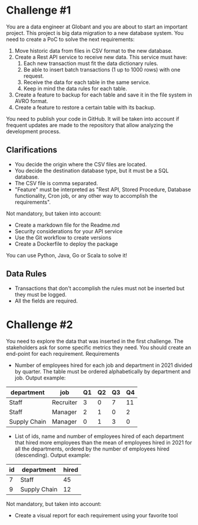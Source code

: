 # Challenge #1
You are a data engineer at Globant and you are about to start an important project. This project
is big data migration to a new database system. You need to create a PoC to solve the next
requirements:
1. Move historic data from files in CSV format to the new database.
2. Create a Rest API service to receive new data. This service must have:
    1. Each new transaction must fit the data dictionary rules.
    2. Be able to insert batch transactions (1 up to 1000 rows) with one request.
    3. Receive the data for each table in the same service.
    4. Keep in mind the data rules for each table.
3. Create a feature to backup for each table and save it in the file system in AVRO format.
4. Create a feature to restore a certain table with its backup.

You need to publish your code in GitHub. It will be taken into account if frequent updates are
made to the repository that allow analyzing the development process.

## Clarifications
* You decide the origin where the CSV files are located.
* You decide the destination database type, but it must be a SQL database.
* The CSV file is comma separated.
* "Feature" must be interpreted as "Rest API, Stored Procedure, Database functionality, Cron job, or any other way to accomplish the requirements".

Not mandatory, but taken into account:
* Create a markdown file for the Readme.md
* Security considerations for your API service
* Use the Git workflow to create versions
* Create a Dockerfile to deploy the package

You can use Python, Java, Go or Scala to solve it!
## Data Rules
* Transactions that don't accomplish the rules must not be inserted but they must be
logged.
* All the fields are required.

# Challenge #2
You need to explore the data that was inserted in the first challenge. The stakeholders ask for
some specific metrics they need. You should create an end-point for each requirement.
Requirements
* Number of employees hired for each job and department in 2021 divided by quarter. The table must be ordered alphabetically by department and job.
Output example:

|department |job |Q1 |Q2 |Q3 |Q4 |
|-----------|----|---|---|---|---|
|Staff |Recruiter|3 |0 |7 |11 |
|Staff |Manager| 2| 1| 0| 2|
|Supply Chain |Manager| 0| 1| 3| 0|
* List of ids, name and number of employees hired of each department that hired more
employees than the mean of employees hired in 2021 for all the departments, ordered
by the number of employees hired (descending).
Output example:

|id |department |hired |
|---|-----------|------|
|7 |Staff |45|
|9 |Supply Chain| 12|

Not mandatory, but taken into account:
* Create a visual report for each requirement using your favorite tool